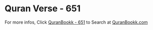 # Quran Verse - 651 

For more infos, Click [QuranBookk - 651](https://www.quranbookk.com/quran/search?q=651) to Search at [QuranBookk.com](http://quranbookk.com/)